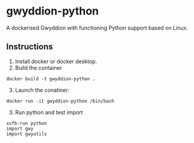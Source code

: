 # gwyddion-python
A dockerised Gwyddion with functioning Python support based on Linux.

## Instructions

1. Install docker or docker desktop.
2. Build the container
```
docker build -t gwyddion-python .
```
3. Launch the conatiner:
```
docker run -it gwyddion-python /bin/bash
```
3. Run python and test import
```
xvfb-run python
import gwy
import gwyutils
```

